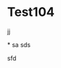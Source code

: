 # Test104
<p>jj
  <script a="color:red" > 
  console.warn('1111ww1sswccssww1332222111dd22d__11')
</script>
    <script > 
  console.warn('1ww1ww1332222111dd22d__11')
</script>
</p>
* sa
    sds
<script >
  console.wa33rn('222swsddw22eeddd__s')
</script>

sfd